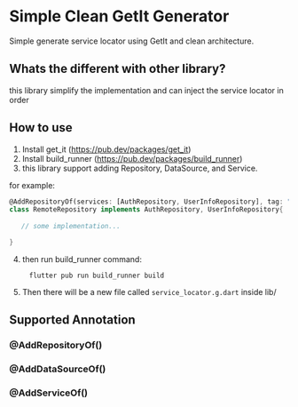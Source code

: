 # Simple Clean GetIt Generator

Simple generate service locator using GetIt and clean architecture.

## Whats the different with other library?

this library simplify the implementation and can inject the service locator in order

## How to use

1. Install get_it (https://pub.dev/packages/get_it)
2. Install build_runner (https://pub.dev/packages/build_runner)
3. this library support adding Repository, DataSource, and Service.

for example:

``` dart
@AddRepositoryOf(services: [AuthRepository, UserInfoRepository], tag: "Remote")
class RemoteRepository implements AuthRepository, UserInfoRepository{
   
   // some implementation...

}
```

4. then run build_runner command:

```
     flutter pub run build_runner build
```

5. Then there will be a new file called ```service_locator.g.dart``` inside lib/


## Supported Annotation

### @AddRepositoryOf()

### @AddDataSourceOf()

### @AddServiceOf()
